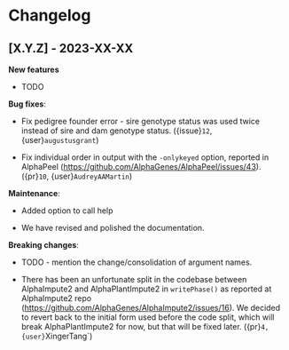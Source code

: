 # Changelog

## [X.Y.Z] - 2023-XX-XX

**New features**

- TODO

**Bug fixes**:

- Fix pedigree founder error - sire genotype status was used twice instead of sire and dam genotype status.
  ({issue}`12`, {user}`augustusgrant`)

- Fix individual order in output with the `-onlykeyed` option, reported in AlphaPeel
  (https://github.com/AlphaGenes/AlphaPeel/issues/43). ({pr}`10`, {user}`AudreyAAMartin`)

**Maintenance**:

- Added option to call help

- We have revised and polished the documentation.

**Breaking changes**:

- TODO - mention the change/consolidation of argument names.
  
- There has been an unfortunate split in the codebase between AlphaImpute2 and AlphaPlantImpute2
  in `writePhase()` as reported at AlphaImpute2 repo (https://github.com/AlphaGenes/AlphaImpute2/issues/16).
  We decided to revert back to the initial form used before the code split, which will break
  AlphaPlantImpute2 for now, but that will be fixed later. ({pr}`4, {user}`XingerTang`)
